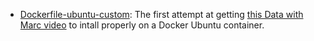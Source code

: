 - [Dockerfile-ubuntu-custom](https://github.com/mdinunzio/AirflowDocker/blob/main/Dockerfile-ubuntu-custom): The first attempt at getting [this Data with Marc video](https://youtu.be/o88LNQDH2uI?si=C3td6aDPuKT8FyfL) to intall properly on a Docker Ubuntu container.